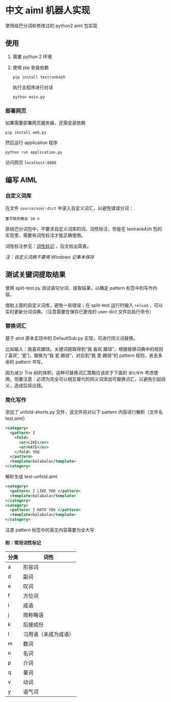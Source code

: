 # 中文 aiml 机器人实现

使用结巴分词和修改过的 python2 aiml 包实现

## 使用

1. 需要 python 2 环境

2. 使用 pip 安装依赖

   ```shell
   pip install textrank4zh
   ```

   执行主程序进行对话

   ```shell
   python main.py
   ```
### 部署网页

如果需要部署网页服务器，还需安装依赖

```shell
pip install web.py
```

   然后运行 application 程序

   ```shell
   python run application.py
   ```

   访问网页 `localhost:8080`




## 编写 AIML

### 自定义词库

在文件 `source/user-dict` 中录入自定义词汇，以避免错误分词：

```
春节联欢晚会 10 n
```

原结巴分词包中，不要求自定义词库的词、词性标注，但是在 textrank4zh 包的实现里，需要有词性标注才能正确使用。

词性标注参见：[词性标记](https://gist.github.com/luw2007/6016931) ，后文给出简表。

*注：自定义词典不要用 Windows 记事本保存*

## 测试关键词提取结果

使用 split-test.py 测试语句分词、提取结果，以确定 pattern 标签中的写作内容。

借助上面的自定义词库，避免一些错误；在 split-test 运行时输入 `reload` ，可以实时更新分词词典。（注意需要在保存已更改的 user-dict 文件后执行命令）

### 替换词汇

基于 aiml 原本实现中的 DefaultSub.py 实现，可进行同义词替换。

比如输入：我喜欢踢球。关键词提取得到“我 喜欢 踢球”。根据替换词典中的规则 ['喜欢', '爱']，替换为“我 爱 踢球”，对应到“我 爱 踢球”的 pattern 规则，省去多余的 pattern 书写。

因为减少 Trie 树的体积，这种可替换词汇策略应该优于下面的 `简化写作` 考虑使用。但要注意：必须为完全可以相互替代的同义词添加可替换词汇，以避免引起歧义，造成后续出错。

### 简化写作

添加了 unfold-shorts.py 文件，该文件将对以下 pattern 内容进行解析（文件名 test.aiml）

```xml
<category>
  <pattern> I
    <fold>
      <or>LIKE</or>
      <or>HATE</or>
    </fold> YOU
  </pattern>
  <template>balabala</template>
</category>
```

解析生成 test-unfold.aiml

```xml
<category>
  <pattern> I LIKE YOU </pattern>
  <template>balabala</template>
</category>
<category>
  <pattern> I HATE YOU </pattern>
  <template>balabala</template>
</category>
```

注意 pattern 标签中的英文内容需要为全大写



#### 附：常用词性标记

| 分类   | 词性         |
| ---- | ---------- |
| a    | 形容词        |
| d    | 副词         |
| e    | 叹词         |
| f    | 方位词        |
| i    | 成语         |
| j    | 简称略语       |
| k    | 后接成份       |
| l    | 习用语（未成为成语） |
| m    | 数词         |
| n    | 名词         |
| p    | 介词         |
| q    | 量词         |
| v    | 动词         |
| y    | 语气词        |

